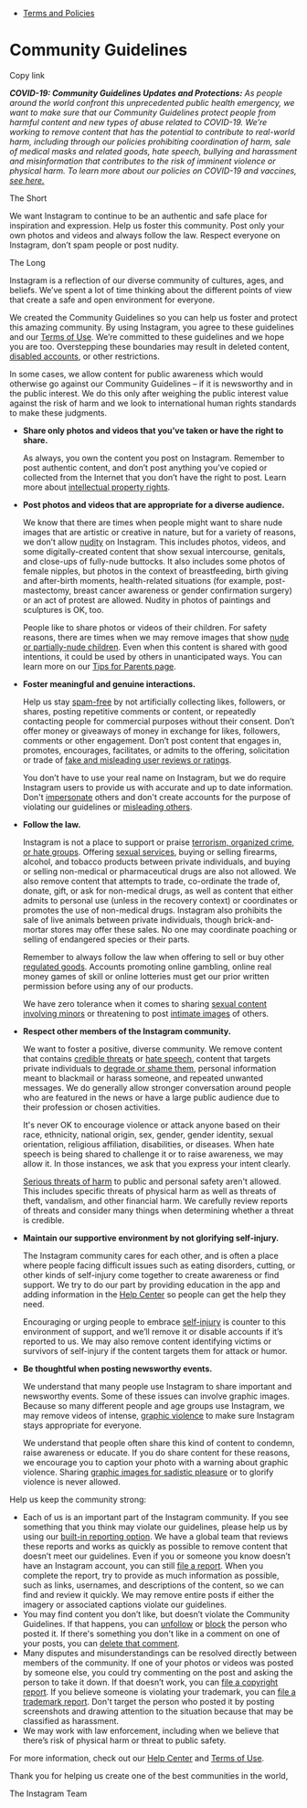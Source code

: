 *   [Terms and Policies](https://help.instagram.com/1417489251945243/?helpref=breadcrumb)

Community Guidelines
====================

Copy link

_**COVID-19: Community Guidelines Updates and Protections:** As people around the world confront this unprecedented public health emergency, we want to make sure that our Community Guidelines protect people from harmful content and new types of abuse related to COVID-19. We’re working to remove content that has the potential to contribute to real-world harm, including through our policies prohibiting coordination of harm, sale of medical masks and related goods, hate speech, bullying and harassment and misinformation that contributes to the risk of imminent violence or physical harm. To learn more about our policies on COVID-19 and vaccines, [see here.](https://help.instagram.com/697825587576762?helpref=faq_content)_

The Short

We want Instagram to continue to be an authentic and safe place for inspiration and expression. Help us foster this community. Post only your own photos and videos and always follow the law. Respect everyone on Instagram, don’t spam people or post nudity.

The Long

Instagram is a reflection of our diverse community of cultures, ages, and beliefs. We’ve spent a lot of time thinking about the different points of view that create a safe and open environment for everyone.

We created the Community Guidelines so you can help us foster and protect this amazing community. By using Instagram, you agree to these guidelines and our [Terms of Use](https://www.instagram.com/legal/terms). We’re committed to these guidelines and we hope you are too. Overstepping these boundaries may result in deleted content, [disabled accounts](https://help.instagram.com/366993040048856?helpref=faq_content), or other restrictions.

In some cases, we allow content for public awareness which would otherwise go against our Community Guidelines – if it is newsworthy and in the public interest. We do this only after weighing the public interest value against the risk of harm and we look to international human rights standards to make these judgments.

*   **Share only photos and videos that you’ve taken or have the right to share.**
    
    As always, you own the content you post on Instagram. Remember to post authentic content, and don’t post anything you’ve copied or collected from the Internet that you don’t have the right to post. Learn more about [intellectual property rights](https://help.instagram.com/126382350847838?helpref=faq_content).
    
*   **Post photos and videos that are appropriate for a diverse audience.**
    
    We know that there are times when people might want to share nude images that are artistic or creative in nature, but for a variety of reasons, we don’t allow [nudity](https://l.instagram.com/?u=https%3A%2F%2Fwww.facebook.com%2Fcommunitystandards%2Fadult_nudity_sexual_activity&e=AT1HdKGgvlS5xxt4vRzIEoENfQ07sHcF-470IF3BuChXMsCRdPohMqUKLaTsKUxYrBxSGIx_UzQ4OZCtuDYUfqK08qdRXYeH4s-v4c8kVHBvN-Gls78yakAmEQ7kp3wW2AFpAdmHTJFbmlqOIvsKwg) on Instagram. This includes photos, videos, and some digitally-created content that show sexual intercourse, genitals, and close-ups of fully-nude buttocks. It also includes some photos of female nipples, but photos in the context of breastfeeding, birth giving and after-birth moments, health-related situations (for example, post-mastectomy, breast cancer awareness or gender confirmation surgery) or an act of protest are allowed. Nudity in photos of paintings and sculptures is OK, too.
    
    People like to share photos or videos of their children. For safety reasons, there are times when we may remove images that show [nude or partially-nude children](https://l.instagram.com/?u=https%3A%2F%2Fwww.facebook.com%2Fcommunitystandards%2Fchild_nudity_sexual_exploitation&e=AT1HdKGgvlS5xxt4vRzIEoENfQ07sHcF-470IF3BuChXMsCRdPohMqUKLaTsKUxYrBxSGIx_UzQ4OZCtuDYUfqK08qdRXYeH4s-v4c8kVHBvN-Gls78yakAmEQ7kp3wW2AFpAdmHTJFbmlqOIvsKwg). Even when this content is shared with good intentions, it could be used by others in unanticipated ways. You can learn more on our [Tips for Parents page](https://help.instagram.com/154475974694511/?helpref=faq_content).
    
*   **Foster meaningful and genuine interactions.**
    
    Help us stay [spam-free](https://l.instagram.com/?u=https%3A%2F%2Fwww.facebook.com%2Fcommunitystandards%2Fspam&e=AT1HdKGgvlS5xxt4vRzIEoENfQ07sHcF-470IF3BuChXMsCRdPohMqUKLaTsKUxYrBxSGIx_UzQ4OZCtuDYUfqK08qdRXYeH4s-v4c8kVHBvN-Gls78yakAmEQ7kp3wW2AFpAdmHTJFbmlqOIvsKwg) by not artificially collecting likes, followers, or shares, posting repetitive comments or content, or repeatedly contacting people for commercial purposes without their consent. Don’t offer money or giveaways of money in exchange for likes, followers, comments or other engagement. Don’t post content that engages in, promotes, encourages, facilitates, or admits to the offering, solicitation or trade of [fake and misleading user reviews or ratings](https://l.instagram.com/?u=https%3A%2F%2Fwww.facebook.com%2Fcommunitystandards%2Ffraud_deception&e=AT1HdKGgvlS5xxt4vRzIEoENfQ07sHcF-470IF3BuChXMsCRdPohMqUKLaTsKUxYrBxSGIx_UzQ4OZCtuDYUfqK08qdRXYeH4s-v4c8kVHBvN-Gls78yakAmEQ7kp3wW2AFpAdmHTJFbmlqOIvsKwg).
    
    You don’t have to use your real name on Instagram, but we do require Instagram users to provide us with accurate and up to date information. Don't [impersonate](https://l.instagram.com/?u=https%3A%2F%2Fwww.facebook.com%2Fcommunitystandards%2Fmisrepresentation&e=AT1HdKGgvlS5xxt4vRzIEoENfQ07sHcF-470IF3BuChXMsCRdPohMqUKLaTsKUxYrBxSGIx_UzQ4OZCtuDYUfqK08qdRXYeH4s-v4c8kVHBvN-Gls78yakAmEQ7kp3wW2AFpAdmHTJFbmlqOIvsKwg) others and don't create accounts for the purpose of violating our guidelines or [misleading others](https://l.instagram.com/?u=https%3A%2F%2Ftransparency.fb.com%2Fpolicies%2Fcommunity-standards%2Finauthentic-behavior%2F&e=AT1HdKGgvlS5xxt4vRzIEoENfQ07sHcF-470IF3BuChXMsCRdPohMqUKLaTsKUxYrBxSGIx_UzQ4OZCtuDYUfqK08qdRXYeH4s-v4c8kVHBvN-Gls78yakAmEQ7kp3wW2AFpAdmHTJFbmlqOIvsKwg).
    
*   **Follow the law.**
    
    Instagram is not a place to support or praise [terrorism, organized crime, or hate groups](https://l.instagram.com/?u=https%3A%2F%2Fwww.facebook.com%2Fcommunitystandards%2Fdangerous_individuals_organizations&e=AT1HdKGgvlS5xxt4vRzIEoENfQ07sHcF-470IF3BuChXMsCRdPohMqUKLaTsKUxYrBxSGIx_UzQ4OZCtuDYUfqK08qdRXYeH4s-v4c8kVHBvN-Gls78yakAmEQ7kp3wW2AFpAdmHTJFbmlqOIvsKwg). Offering [sexual services](https://l.instagram.com/?u=https%3A%2F%2Fwww.facebook.com%2Fcommunitystandards%2Fsexual_solicitation&e=AT1HdKGgvlS5xxt4vRzIEoENfQ07sHcF-470IF3BuChXMsCRdPohMqUKLaTsKUxYrBxSGIx_UzQ4OZCtuDYUfqK08qdRXYeH4s-v4c8kVHBvN-Gls78yakAmEQ7kp3wW2AFpAdmHTJFbmlqOIvsKwg), buying or selling firearms, alcohol, and tobacco products between private individuals, and buying or selling non-medical or pharmaceutical drugs are also not allowed. We also remove content that attempts to trade, co-ordinate the trade of, donate, gift, or ask for non-medical drugs, as well as content that either admits to personal use (unless in the recovery context) or coordinates or promotes the use of non-medical drugs. Instagram also prohibits the sale of live animals between private individuals, though brick-and-mortar stores may offer these sales. No one may coordinate poaching or selling of endangered species or their parts.
    
    Remember to always follow the law when offering to sell or buy other [regulated goods](https://l.instagram.com/?u=https%3A%2F%2Fwww.facebook.com%2Fcommunitystandards%2Fregulated_goods&e=AT1HdKGgvlS5xxt4vRzIEoENfQ07sHcF-470IF3BuChXMsCRdPohMqUKLaTsKUxYrBxSGIx_UzQ4OZCtuDYUfqK08qdRXYeH4s-v4c8kVHBvN-Gls78yakAmEQ7kp3wW2AFpAdmHTJFbmlqOIvsKwg). Accounts promoting online gambling, online real money games of skill or online lotteries must get our prior written permission before using any of our products.
    
    We have zero tolerance when it comes to sharing [sexual content involving minors](https://l.instagram.com/?u=https%3A%2F%2Fwww.facebook.com%2Fcommunitystandards%2Fchild_nudity_sexual_exploitation&e=AT1HdKGgvlS5xxt4vRzIEoENfQ07sHcF-470IF3BuChXMsCRdPohMqUKLaTsKUxYrBxSGIx_UzQ4OZCtuDYUfqK08qdRXYeH4s-v4c8kVHBvN-Gls78yakAmEQ7kp3wW2AFpAdmHTJFbmlqOIvsKwg) or threatening to post [intimate images](https://l.instagram.com/?u=https%3A%2F%2Fwww.facebook.com%2Fcommunitystandards%2Fsexual_exploitation_adults&e=AT1HdKGgvlS5xxt4vRzIEoENfQ07sHcF-470IF3BuChXMsCRdPohMqUKLaTsKUxYrBxSGIx_UzQ4OZCtuDYUfqK08qdRXYeH4s-v4c8kVHBvN-Gls78yakAmEQ7kp3wW2AFpAdmHTJFbmlqOIvsKwg) of others.
    
*   **Respect other members of the Instagram community.**
    
    We want to foster a positive, diverse community. We remove content that contains [credible threats](https://l.instagram.com/?u=https%3A%2F%2Fwww.facebook.com%2Fcommunitystandards%2Fcredible_violence&e=AT1HdKGgvlS5xxt4vRzIEoENfQ07sHcF-470IF3BuChXMsCRdPohMqUKLaTsKUxYrBxSGIx_UzQ4OZCtuDYUfqK08qdRXYeH4s-v4c8kVHBvN-Gls78yakAmEQ7kp3wW2AFpAdmHTJFbmlqOIvsKwg) or [hate speech](https://l.instagram.com/?u=https%3A%2F%2Fwww.facebook.com%2Fcommunitystandards%2Fhate_speech&e=AT1HdKGgvlS5xxt4vRzIEoENfQ07sHcF-470IF3BuChXMsCRdPohMqUKLaTsKUxYrBxSGIx_UzQ4OZCtuDYUfqK08qdRXYeH4s-v4c8kVHBvN-Gls78yakAmEQ7kp3wW2AFpAdmHTJFbmlqOIvsKwg), content that targets private individuals to [degrade or shame them](https://l.instagram.com/?u=https%3A%2F%2Fwww.facebook.com%2Fcommunitystandards%2Fbullying&e=AT1HdKGgvlS5xxt4vRzIEoENfQ07sHcF-470IF3BuChXMsCRdPohMqUKLaTsKUxYrBxSGIx_UzQ4OZCtuDYUfqK08qdRXYeH4s-v4c8kVHBvN-Gls78yakAmEQ7kp3wW2AFpAdmHTJFbmlqOIvsKwg), personal information meant to blackmail or harass someone, and repeated unwanted messages. We do generally allow stronger conversation around people who are featured in the news or have a large public audience due to their profession or chosen activities.
    
    It's never OK to encourage violence or attack anyone based on their race, ethnicity, national origin, sex, gender, gender identity, sexual orientation, religious affiliation, disabilities, or diseases. When hate speech is being shared to challenge it or to raise awareness, we may allow it. In those instances, we ask that you express your intent clearly.
    
    [Serious threats of harm](https://l.instagram.com/?u=https%3A%2F%2Fwww.facebook.com%2Fcommunitystandards%2Fcredible_violence&e=AT1HdKGgvlS5xxt4vRzIEoENfQ07sHcF-470IF3BuChXMsCRdPohMqUKLaTsKUxYrBxSGIx_UzQ4OZCtuDYUfqK08qdRXYeH4s-v4c8kVHBvN-Gls78yakAmEQ7kp3wW2AFpAdmHTJFbmlqOIvsKwg) to public and personal safety aren't allowed. This includes specific threats of physical harm as well as threats of theft, vandalism, and other financial harm. We carefully review reports of threats and consider many things when determining whether a threat is credible.
    
*   **Maintain our supportive environment by not glorifying self-injury.**
    
    The Instagram community cares for each other, and is often a place where people facing difficult issues such as eating disorders, cutting, or other kinds of self-injury come together to create awareness or find support. We try to do our part by providing education in the app and adding information in the [Help Center](https://help.instagram.com/) so people can get the help they need.
    
    Encouraging or urging people to embrace [self-injury](https://l.instagram.com/?u=https%3A%2F%2Fwww.facebook.com%2Fcommunitystandards%2Fsuicide_self_injury_violence&e=AT1HdKGgvlS5xxt4vRzIEoENfQ07sHcF-470IF3BuChXMsCRdPohMqUKLaTsKUxYrBxSGIx_UzQ4OZCtuDYUfqK08qdRXYeH4s-v4c8kVHBvN-Gls78yakAmEQ7kp3wW2AFpAdmHTJFbmlqOIvsKwg) is counter to this environment of support, and we’ll remove it or disable accounts if it’s reported to us. We may also remove content identifying victims or survivors of self-injury if the content targets them for attack or humor.
    
*   **Be thoughtful when posting newsworthy events.**
    
    We understand that many people use Instagram to share important and newsworthy events. Some of these issues can involve graphic images. Because so many different people and age groups use Instagram, we may remove videos of intense, [graphic violence](https://l.instagram.com/?u=https%3A%2F%2Fwww.facebook.com%2Fcommunitystandards%2Fgraphic_violence&e=AT1HdKGgvlS5xxt4vRzIEoENfQ07sHcF-470IF3BuChXMsCRdPohMqUKLaTsKUxYrBxSGIx_UzQ4OZCtuDYUfqK08qdRXYeH4s-v4c8kVHBvN-Gls78yakAmEQ7kp3wW2AFpAdmHTJFbmlqOIvsKwg) to make sure Instagram stays appropriate for everyone.
    
    We understand that people often share this kind of content to condemn, raise awareness or educate. If you do share content for these reasons, we encourage you to caption your photo with a warning about graphic violence. Sharing [graphic images for sadistic pleasure](https://l.instagram.com/?u=https%3A%2F%2Fwww.facebook.com%2Fcommunitystandards%2Fcruel_insensitive&e=AT1HdKGgvlS5xxt4vRzIEoENfQ07sHcF-470IF3BuChXMsCRdPohMqUKLaTsKUxYrBxSGIx_UzQ4OZCtuDYUfqK08qdRXYeH4s-v4c8kVHBvN-Gls78yakAmEQ7kp3wW2AFpAdmHTJFbmlqOIvsKwg) or to glorify violence is never allowed.
    

Help us keep the community strong:

*   Each of us is an important part of the Instagram community. If you see something that you think may violate our guidelines, please help us by using our [built-in reporting option](https://help.instagram.com/165828726894770?helpref=faq_content). We have a global team that reviews these reports and works as quickly as possible to remove content that doesn’t meet our guidelines. Even if you or someone you know doesn’t have an Instagram account, you can still [file a report](https://help.instagram.com/contact/383679321740945). When you complete the report, try to provide as much information as possible, such as links, usernames, and descriptions of the content, so we can find and review it quickly. We may remove entire posts if either the imagery or associated captions violate our guidelines.
*   You may find content you don’t like, but doesn’t violate the Community Guidelines. If that happens, you can [unfollow](https://help.instagram.com/286340048138725?helpref=faq_content) or [block](https://help.instagram.com/426700567389543/?helpref=faq_content) the person who posted it. If there's something you don't like in a comment on one of your posts, you can [delete that comment](https://help.instagram.com/289098941190483?helpref=faq_content).
*   Many disputes and misunderstandings can be resolved directly between members of the community. If one of your photos or videos was posted by someone else, you could try commenting on the post and asking the person to take it down. If that doesn’t work, you can [file a copyright report](https://help.instagram.com/126382350847838?helpref=faq_content). If you believe someone is violating your trademark, you can [file a trademark report](https://help.instagram.com/222826637847963?helpref=faq_content). Don't target the person who posted it by posting screenshots and drawing attention to the situation because that may be classified as harassment.
*   We may work with law enforcement, including when we believe that there’s risk of physical harm or threat to public safety.

For more information, check out our [Help Center](https://help.instagram.com/) and [Terms of Use](https://l.instagram.com/?u=http%3A%2F%2Finstagram.com%2Flegal%2Fterms%2F%23&e=AT1HdKGgvlS5xxt4vRzIEoENfQ07sHcF-470IF3BuChXMsCRdPohMqUKLaTsKUxYrBxSGIx_UzQ4OZCtuDYUfqK08qdRXYeH4s-v4c8kVHBvN-Gls78yakAmEQ7kp3wW2AFpAdmHTJFbmlqOIvsKwg).

Thank you for helping us create one of the best communities in the world,

The Instagram Team